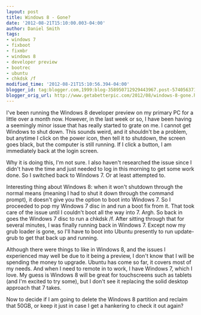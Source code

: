 ```yaml
---
layout: post
title: Windows 8 - Gone?
date: '2012-08-21T15:10:00.003-04:00'
author: Daniel Smith
tags:
- windows 7
- fixboot
- fixmbr
- windows 8
- developer preview
- bootrec
- ubuntu
- chkdsk /f
modified_time: '2012-08-21T15:10:56.394-04:00'
blogger_id: tag:blogger.com,1999:blog-358950712929443967.post-5740563715559517250
blogger_orig_url: http://www.getabetterpic.com/2012/08/windows-8-gone.html
---
```


I've been running the Windows 8 developer preview on my primary PC for a little over a month now. However, in the last week or so, I have been having a seemingly minor issue that has really started to grate on me. I cannot get Windows to shut down. This sounds weird, and it shouldn't be a problem, but anytime I click on the power icon, then tell it to shutdown, the screen goes black, but the computer is still running. If I click a button, I am immediately back at the login screen.

Why it is doing this, I'm not sure. I also haven't researched the issue since I didn't have the time and just needed to log in this morning to get some work done. So I switched back to Windows 7. Or at least attempted to.

Interesting thing about Windows 8: when it won't shutdown through the normal means (meaning I had to shut it down through the command prompt), it doesn't give you the option to boot into Windows 7. So I proceeded to pop my Windows 7 disc in and run a boot fix from it. That took care of the issue until I couldn't boot all the way into 7. Argh. So back in goes the Windows 7 disc to run a chkdsk /f. After sitting through that for several minutes, I was finally running back in Windows 7. Except now my grub loader is gone, so I'll have to boot into Ubuntu presently to run update-grub to get that back up and running.

Although there were things to like in Windows 8, and the issues I experienced may well be due to it being a preview, I don't know that I will be spending the money to upgrade. Ubuntu has come so far, it covers most of my needs. And when I need to remote in to work, I have Windows 7, which I love. My guess is Windows 8 will be great for touchscreens such as tablets (and I'm excited to try some), but I don't see it replacing the solid desktop approach that 7 takes.

Now to decide if I am going to delete the Windows 8 partition and reclaim that 50GB, or keep it just in case I get a hankering to check it out again?
